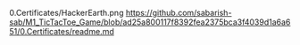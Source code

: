 
0.Certificates/HackerEarth.png
https://github.com/sabarish-sab/M1_TicTacToe_Game/blob/ad25a800117f8392fea2375bca3f4039d1a6a651/0.Certificates/readme.md
